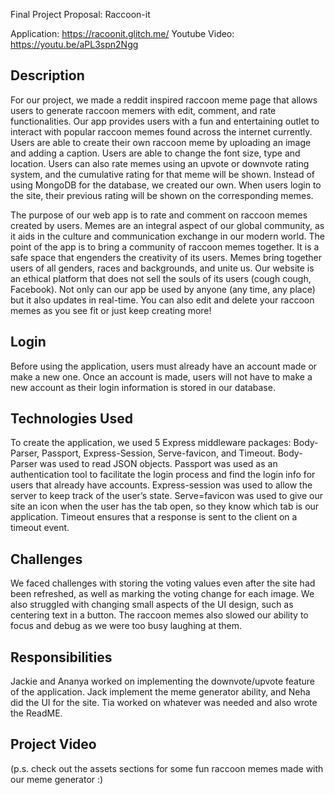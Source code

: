 Final Project Proposal: Raccoon-it 

Application: https://racoonit.glitch.me/
Youtube Video: https://youtu.be/aPL3spn2Ngg

## Description
For our project, we made a reddit inspired raccoon meme page that allows users to generate raccoon memers with edit, comment, and rate functionalities. Our app provides users with a fun and entertaining outlet to interact with popular raccoon memes found across the internet currently. Users are able to create their own raccoon meme by uploading an image and adding a caption. Users are able to change the font size, type and location. Users can also rate memes using an upvote or downvote rating system, and the cumulative rating for that meme will be shown. Instead of using MongoDB for the database, we created our own. When users login to the site, their previous rating will be shown on the corresponding memes.

The purpose of our web app is to rate and comment on raccoon memes created by users. Memes are an integral aspect of our global community, as it aids in the culture and communication exchange in our modern world. The point of the app is to bring a community of raccoon memes together. It is a safe space that engenders the creativity of its users. Memes bring together users of all genders, races and backgrounds, and unite us. Our website is an ethical platform that does not sell the souls of its users (cough cough, Facebook). Not only can our app be used by anyone (any time, any place) but it also updates in real-time. You can also edit and delete your raccoon memes as you see fit or just keep creating more!

## Login 

Before using the application, users must already have an account made or make a new one. Once an account is made, users will not have to make a new account as their login information is stored in our database.

## Technologies Used

To create the application, we used 5 Express middleware packages: Body-Parser, Passport, Express-Session, Serve-favicon, and Timeout. Body-Parser was used to read JSON objects. Passport was used as an authentication tool to facilitate the login process and find the login info for users that already have accounts. Express-session was used to allow the server to keep track of the user’s state. Serve=favicon was used to give our site an icon when the user has the tab open, so they know which tab is our application. Timeout ensures that a response is sent to the client on a timeout event. 

## Challenges

We faced challenges with storing the voting values even after the site had been refreshed, as well as marking the voting change for each image. We also struggled with changing small aspects of the UI design, such as centering text in a button. The raccoon memes also slowed our ability to focus and debug as we were too busy laughing at them. 

## Responsibilities

Jackie and Ananya worked on implementing the downvote/upvote feature of the application. Jack implement the meme generator ability, and Neha did the UI for the site. Tia worked on whatever was needed and also wrote the ReadME.

## Project Video
(p.s. check out the assets sections for some fun raccoon memes made with our meme generator :)
